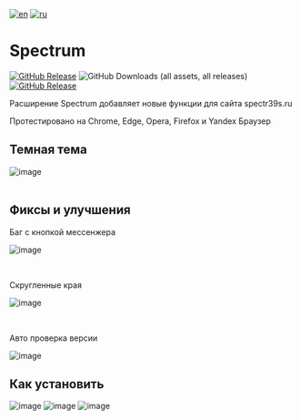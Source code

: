 [![en](https://img.shields.io/badge/lang-EN-green.svg?label=)](https://github.com/Alextimka/Spectrum/blob/main/README.md)
[![ru](https://img.shields.io/badge/lang-RU-red.svg?label=)](https://github.com/Alextimka/Spectrum/blob/main/README/README.ru.md)
# Spectrum

[![GitHub Release](https://img.shields.io/github/v/release/Alextimka/Spectrum?label=&style=flat&logo=github)](https://github.com/Alextimka/Spectrum/releases/latest/download/Spectrum.zip)
![GitHub Downloads (all assets, all releases)](https://img.shields.io/github/downloads/Alextimka/Spectrum/total?label=Скачивания&color=red)
[![GitHub Release](https://img.shields.io/badge/Firefox%20-%20?style=flat&logo=firefoxbrowser&labelColor=%23595959&color=%23595959
)](https://addons.mozilla.org/en-GB/firefox/addon/spectrum39)

Расширение Spectrum добавляет новые функции для сайта spectr39s.ru

Протестировано на Chrome, Edge, Opera, Firefox и Yandex Браузер

<h2>Темная тема</h2>

![image](https://github.com/Alextimka/Spectrum/assets/59509074/39fb54aa-7236-4a6d-b361-3a5abc83c4b5)
<br><br>
<h2>Фиксы и улучшения</h2>
<p>Баг с кнопкой мессенжера</p>

![image](https://github.com/Alextimka/Spectrum/assets/59509074/bc40a350-2dd4-4793-8f41-364b364156b1)

<br>
<p>Скругленные края</p>

![image](https://github.com/Alextimka/Spectrum/assets/59509074/b3c58ee1-59ca-413e-9f1e-72627d1c889b)

<br>
<p>Авто проверка версии</p>

![image](https://github.com/Alextimka/Spectrum/assets/59509074/25c01681-1db0-4c77-9109-f9fa3b852796)

<h2>Как установить</h2>

![image](https://github.com/Alextimka/Spectrum/assets/59509074/100c3dcc-0288-4c04-8809-97805c811ca2)
![image](https://github.com/Alextimka/Spectrum/assets/59509074/d65d815b-d3c7-4a50-bd20-6885c52721ad)
![image](https://github.com/Alextimka/Spectrum/assets/59509074/91fa6e7d-2b04-48be-82b8-ffe1927a4b5f)

